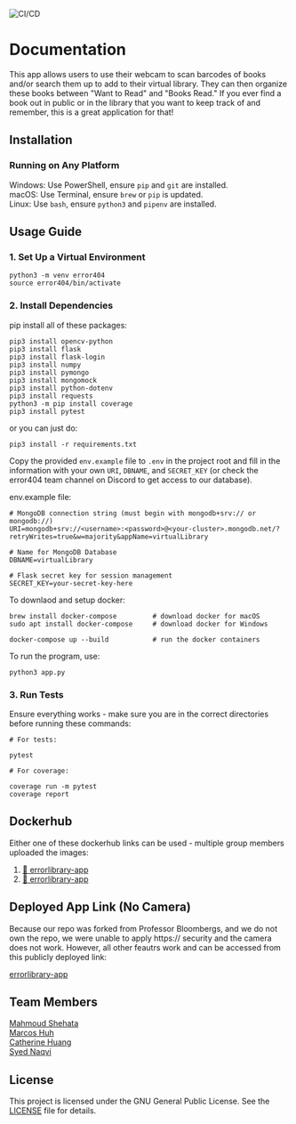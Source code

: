 ![CI/CD](https://github.com/software-students-spring2025/5-final-error404/actions/workflows/app-cicd.yml/badge.svg)

# Documentation

This app allows users to use their webcam to scan barcodes of books and/or search them up to add to their virtual library. They can then organize these books between "Want to Read" and "Books Read." If you ever find a book out in public or in the library that you want to keep track of and remember, this is a great application for that!

## Installation

### Running on Any Platform
Windows: Use PowerShell, ensure `pip` and `git` are installed. <br />
macOS: Use Terminal, ensure `brew` or `pip` is updated. <br />
Linux: Use `bash`, ensure `python3` and `pipenv` are installed.


## Usage Guide

### 1. Set Up a Virtual Environment
```
python3 -m venv error404
source error404/bin/activate
```

### 2. Install Dependencies
pip install all of these packages:
```
pip3 install opencv-python
pip3 install flask
pip3 install flask-login
pip3 install numpy
pip3 install pymongo
pip3 install mongomock
pip3 install python-dotenv
pip3 install requests
python3 -m pip install coverage
pip3 install pytest
```
or you can just do:
```
pip3 install -r requirements.txt
```

Copy the provided `env.example` file to `.env` in the project root and fill in the information with your own `URI`, `DBNAME`, and `SECRET_KEY` (or check the error404 team channel on Discord to get access to our database). <br />

env.example file:
```
# MongoDB connection string (must begin with mongodb+srv:// or mongodb://)
URI=mongodb+srv://<username>:<password>@<your-cluster>.mongodb.net/?retryWrites=true&w=majority&appName=virtualLibrary

# Name for MongoDB Database
DBNAME=virtualLibrary

# Flask secret key for session management
SECRET_KEY=your-secret-key-here

```

To downlaod and setup docker:
```
brew install docker-compose         # download docker for macOS
sudo apt install docker-compose     # download docker for Windows

docker-compose up --build           # run the docker containers
```

To run the program, use:
```
python3 app.py
```

### 3. Run Tests
Ensure everything works - make sure you are in the correct directories before running these commands:
```
# For tests:

pytest

# For coverage:

coverage run -m pytest
coverage report
```

## Dockerhub
Either one of these dockerhub links can be used - multiple group members uploaded the images:
1. [🔗 errorlibrary-app](https://hub.docker.com/r/syed1naqvi/errorlibrary-app)<br/>
2. [🔗 errorlibrary-app](https://hub.docker.com/r/mahmouds1201/errorlibrary-app)

## Deployed App Link (No Camera)
Because our repo was forked from Professor Bloombergs, and we do not own the repo, we were unable to apply https:// security and the camera does not work. However, all other feautrs work and can be accessed from this publicly deployed link: <br/>

[errorlibrary-app](http://209.97.157.249:5001)

## Team Members
[Mahmoud Shehata](https://github.com/MahmoudS1201) <br /> 
[Marcos Huh](https://github.com/mh6355) <br />
[Catherine Huang](https://github.com/Catherine1342) <br />
[Syed Naqvi](https://github.com/syed1naqvi)

## License
This project is licensed under the GNU General Public License. See the [LICENSE](https://github.com/software-students-spring2025/5-final-error404/blob/main/LICENSE) file for details.
